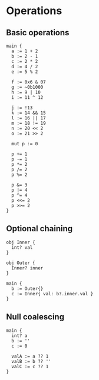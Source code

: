 # Operations

## Basic operations
```the
main {
  a := 1 + 2
  b := 2 - 1
  c := 2 * 2
  d := 4 / 2
  e := 5 % 2

  f := 0x6 & 07
  g := ~0b1000
  h := 9 | 10
  i := 11 ^ 12

  j := !13
  k := 14 && 15
  l := 16 || 17
  m := 18 != 19
  n := 20 << 2
  o := 21 >> 2

  mut p := 0

  p += 1
  p -= 1
  p *= 2
  p /= 2
  p %= 2

  p &= 3
  p |= 4
  p ^= 4
  p <<= 2
  p >>= 2
}
```

## Optional chaining
```the
obj Inner {
  int? val
}

obj Outer {
  Inner? inner
}

main {
  b := Outer{}
  c := Inner{ val: b?.inner.val }
}
```

## Null coalescing
```the
main {
  int? a
  b := ''
  c := 0

  valA := a ?? 1
  valB := b ?? ''
  valC := c ?? 1
}
```
